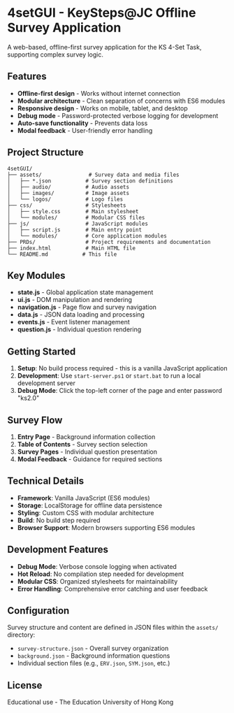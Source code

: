 # 4setGUI - KeySteps@JC Offline Survey Application

A web-based, offline-first survey application for the KS 4-Set Task, supporting complex survey logic.

## Features

- **Offline-first design** - Works without internet connection
- **Modular architecture** - Clean separation of concerns with ES6 modules
- **Responsive design** - Works on mobile, tablet, and desktop
- **Debug mode** - Password-protected verbose logging for development
- **Auto-save functionality** - Prevents data loss
- **Modal feedback** - User-friendly error handling

## Project Structure

```
4setGUI/
├── assets/               # Survey data and media files
│   ├── *.json           # Survey section definitions
│   ├── audio/           # Audio assets
│   ├── images/          # Image assets
│   └── logos/           # Logo files
├── css/                 # Stylesheets
│   ├── style.css        # Main stylesheet
│   └── modules/         # Modular CSS files
├── js/                  # JavaScript modules
│   ├── script.js        # Main entry point
│   └── modules/         # Core application modules
├── PRDs/                # Project requirements and documentation
├── index.html           # Main HTML file
└── README.md           # This file
```

## Key Modules

- **state.js** - Global application state management
- **ui.js** - DOM manipulation and rendering
- **navigation.js** - Page flow and survey navigation
- **data.js** - JSON data loading and processing
- **events.js** - Event listener management
- **question.js** - Individual question rendering

## Getting Started

1. **Setup**: No build process required - this is a vanilla JavaScript application
2. **Development**: Use `start-server.ps1` or `start.bat` to run a local development server
3. **Debug Mode**: Click the top-left corner of the page and enter password "ks2.0"

## Survey Flow

1. **Entry Page** - Background information collection
2. **Table of Contents** - Survey section selection
3. **Survey Pages** - Individual question presentation
4. **Modal Feedback** - Guidance for required sections

## Technical Details

- **Framework**: Vanilla JavaScript (ES6 modules)
- **Storage**: LocalStorage for offline data persistence
- **Styling**: Custom CSS with modular architecture
- **Build**: No build step required
- **Browser Support**: Modern browsers supporting ES6 modules

## Development Features

- **Debug Mode**: Verbose console logging when activated
- **Hot Reload**: No compilation step needed for development
- **Modular CSS**: Organized stylesheets for maintainability
- **Error Handling**: Comprehensive error catching and user feedback

## Configuration

Survey structure and content are defined in JSON files within the `assets/` directory:
- `survey-structure.json` - Overall survey organization
- `background.json` - Background information questions
- Individual section files (e.g., `ERV.json`, `SYM.json`, etc.)

## License

Educational use - The Education University of Hong Kong
